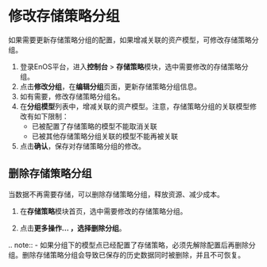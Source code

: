# 修改存储策略分组
如果需要更新存储策略分组的配置，如果增减关联的资产模型，可修改存储策略分组。

1. 登录EnOS平台，进入**控制台** > **存储策略**模块，选中需要修改的存储策略分组。
2. 点击**修改分组**，在**编辑分组**页面，更新存储策略分组信息。
3. 如有需要，修改存储策略分组名。
4. 在**分组模型**列表中，增减关联的资产模型。注意，存储策略分组的关联模型修改有如下限制：
   - 已被配置了存储策略的模型不能取消关联
   - 已被其他存储策略分组关联的模型不能再被关联
5. 点击**确认**，保存对存储策略分组的修改。

## 删除存储策略分组
当数据不再需要存储，可以删除存储策略分组，释放资源、减少成本。

1. 在**存储策略**模块首页，选中需要修改的存储策略分组。

2. 点击**更多操作... **，选择**删除分组**。

.. note:: - 如果分组下的模型点已经配置了存储策略，必须先解除配置后再删除分组。删除存储策略分组会导致已保存的历史数据同时被删除，并且不可恢复。

